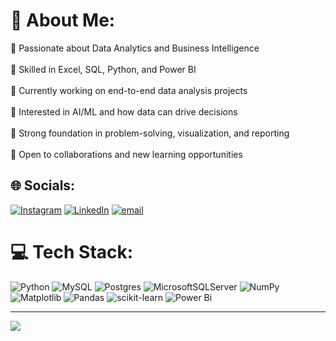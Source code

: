 # 💫 About Me:
🔹 Passionate about Data Analytics and Business Intelligence<br><br>🔹 Skilled in Excel, SQL, Python, and Power BI<br><br>🔹 Currently working on end-to-end data analysis projects<br><br>🔹 Interested in AI/ML and how data can drive decisions<br><br>🔹 Strong foundation in problem-solving, visualization, and reporting<br><br>🔹 Open to collaborations and new learning opportunities


## 🌐 Socials:
[![Instagram](https://img.shields.io/badge/Instagram-%23E4405F.svg?logo=Instagram&logoColor=white)](https://instagram.com/_knishq_ ) [![LinkedIn](https://img.shields.io/badge/LinkedIn-%230077B5.svg?logo=linkedin&logoColor=white)](https://linkedin.com/in/kanishk-mehra-35aa6b26a/) [![email](https://img.shields.io/badge/Email-D14836?logo=gmail&logoColor=white)](mailto:kanishkmehra9871@gmail.com) 

# 💻 Tech Stack:
![Python](https://img.shields.io/badge/python-3670A0?style=for-the-badge&logo=python&logoColor=ffdd54) ![MySQL](https://img.shields.io/badge/mysql-4479A1.svg?style=for-the-badge&logo=mysql&logoColor=white) ![Postgres](https://img.shields.io/badge/postgres-%23316192.svg?style=for-the-badge&logo=postgresql&logoColor=white) ![MicrosoftSQLServer](https://img.shields.io/badge/Microsoft%20SQL%20Server-CC2927?style=for-the-badge&logo=microsoft%20sql%20server&logoColor=white) ![NumPy](https://img.shields.io/badge/numpy-%23013243.svg?style=for-the-badge&logo=numpy&logoColor=white) ![Matplotlib](https://img.shields.io/badge/Matplotlib-%23ffffff.svg?style=for-the-badge&logo=Matplotlib&logoColor=black) ![Pandas](https://img.shields.io/badge/pandas-%23150458.svg?style=for-the-badge&logo=pandas&logoColor=white) ![scikit-learn](https://img.shields.io/badge/scikit--learn-%23F7931E.svg?style=for-the-badge&logo=scikit-learn&logoColor=white) ![Power Bi](https://img.shields.io/badge/power_bi-F2C811?style=for-the-badge&logo=powerbi&logoColor=black)

---
[![](https://visitcount.itsvg.in/api?id=kanishkmehra&icon=0&color=0)](https://visitcount.itsvg.in)

